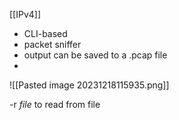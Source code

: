 [[IPv4]]
* CLI-based
* packet sniffer
* output can be saved to a .pcap file
* 
![[Pasted image 20231218115935.png]]

-r *file* to read from file